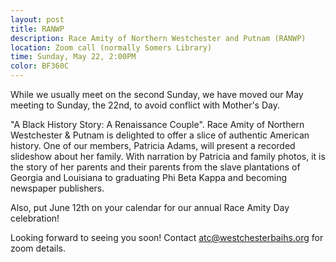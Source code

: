 ```yaml
---
layout: post
title: RANWP 
description: Race Amity of Northern Westchester and Putnam (RANWP)
location: Zoom call (normally Somers Library)
time: Sunday, May 22, 2:00PM
color: BF360C
---
```


While we usually meet on the second Sunday, we have moved our May meeting to Sunday, the 
22nd, to avoid conflict with Mother's Day.

"A Black History Story: A Renaissance Couple". Race Amity of Northern Westchester & Putnam is 
delighted to offer a slice of authentic American history.  One of our members, Patricia 
Adams, will present a recorded slideshow about her family.  With narration by Patricia and 
family photos, it is the story of her parents and their parents from the slave plantations 
of Georgia and Louisiana to graduating Phi Beta Kappa and becoming newspaper publishers.
 
Also, put June 12th on your calendar for our annual Race Amity Day celebration!  
 
Looking forward to seeing you soon! Contact <atc@westchesterbaihs.org> for zoom details. 
